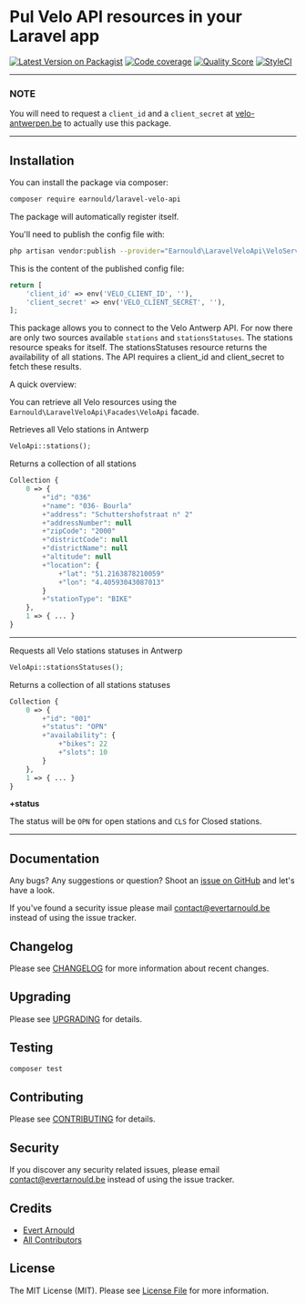# Pul Velo API resources in your Laravel app

[![Latest Version on Packagist](https://img.shields.io/packagist/v/earnould/laravel-velo-api.svg?style=flat-square)](https://packagist.org/packages/earnould/laravel-velo-api)
[![Code coverage](https://scrutinizer-ci.com/g/earnould/laravel-velo-api/badges/coverage.png)](https://scrutinizer-ci.com/g/earnould/laravel-velo-api)
[![Quality Score](https://img.shields.io/scrutinizer/g/earnould/laravel-velo-api.svg?style=flat-square)](https://scrutinizer-ci.com/g/earnould/laravel-velo-api)
[![StyleCI](https://styleci.io/repos/61802818/shield)](https://styleci.io/repos/182159944)
___
### **NOTE**
You will need to request a `client_id` and a `client_secret` at [velo-antwerpen.be](https://www.velo-antwerpen.be) to actually use this package.
___

## Installation

You can install the package via composer:

``` bash
composer require earnould/laravel-velo-api
```

The package will automatically register itself.

You'll need to publish the config file with:
```bash
php artisan vendor:publish --provider="Earnould\LaravelVeloApi\VeloServiceProvider" --tag="config"
```

This is the content of the published config file:

```php
return [
    'client_id' => env('VELO_CLIENT_ID', ''),
    'client_secret' => env('VELO_CLIENT_SECRET', ''),
];
```

This package allows you to connect to the Velo Antwerp API. For now there are only two sources available `stations` and `stationsStatuses`. The stations resource speaks for itself. The stationsStatuses resource returns the availability of all stations. The API requires a client_id and client_secret to fetch these results.

A quick overview:

You can retrieve all Velo resources using the `Earnould\LaravelVeloApi\Facades\VeloApi` facade.

Retrieves all Velo stations in Antwerp
```php
VeloApi::stations();
```
Returns a collection of all stations
```php
Collection {
    0 => {
        +"id": "036"
        +"name": "036- Bourla"
        +"address": "Schuttershofstraat n° 2"
        +"addressNumber": null
        +"zipCode": "2000"
        +"districtCode": null
        +"districtName": null
        +"altitude": null
        +"location": {
            +"lat": "51.2163878210059"
            +"lon": "4.40593043087013"
        }
        +"stationType": "BIKE"
    },
    1 => { ... }
}
```
___

Requests all Velo stations statuses in Antwerp

```php
VeloApi::stationsStatuses();
```
Returns a collection of all stations statuses

```php
Collection {
    0 => {
        +"id": "001"
        +"status": "OPN"
        +"availability": {
            +"bikes": 22
            +"slots": 10
        }
    },
    1 => { ... }
}
```

**+status**

The status will be `OPN` for open stations and `CLS` for Closed stations.
___
## Documentation

Any bugs? Any suggestions or question? Shoot an [issue on GitHub](https://github.com/earnould/laravel-velo-api/issues) and let's have a look.

If you've found a security issue please mail [contact@evertarnould.be](mailto:contact@evertarnould.be) instead of using the issue tracker.

## Changelog

Please see [CHANGELOG](CHANGELOG.md) for more information about recent changes.

## Upgrading

Please see [UPGRADING](UPGRADING.md) for details.

## Testing

``` bash
composer test
```

## Contributing

Please see [CONTRIBUTING](CONTRIBUTING.md) for details.

## Security

If you discover any security related issues, please email contact@evertarnould.be instead of using the issue tracker.

## Credits

- [Evert Arnould](https://github.com/freekmurze)
- [All Contributors](../../contributors)

## License

The MIT License (MIT). Please see [License File](LICENSE.md) for more information.